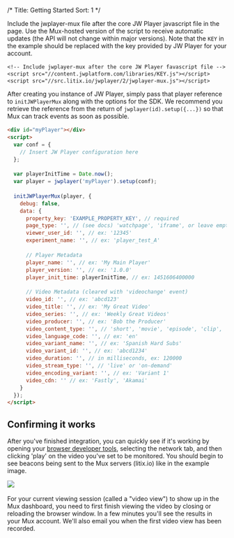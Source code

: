 /*
Title: Getting Started
Sort: 1
*/

Include the jwplayer-mux file after the core JW Player javascript file in the page. Use the Mux-hosted version of the script to receive automatic updates (the API will not change within major versions). Note that the `KEY` in the example should be replaced with the key provided by JW Player for your account.

```
<!-- Include jwplayer-mux after the core JW Player favascript file -->
<script src="//content.jwplatform.com/libraries/KEY.js"></script>
<script src="//src.litix.io/jwplayer/2/jwplayer-mux.js"></script>
```

After creating you instance of JW Player, simply pass that player reference to <code>initJWPlayerMux</code> along with the options for the SDK. We recommend you retrieve the reference from the return of <code>jwplayer(id).setup({...})</code> so that Mux can track events as soon as possible.

```html
<div id="myPlayer"></div>
<script>
  var conf = {
    // Insert JW Player configuration here
  };

  var playerInitTime = Date.now();
  var player = jwplayer('myPlayer').setup(conf);

  initJWPlayerMux(player, {
    debug: false,
    data: {
      property_key: 'EXAMPLE_PROPERTY_KEY', // required
      page_type: '', // (see docs) 'watchpage', 'iframe', or leave empty
      viewer_user_id: '', // ex: '12345'
      experiment_name: '', // ex: 'player_test_A'

      // Player Metadata
      player_name: '', // ex: 'My Main Player'
      player_version: '', // ex: '1.0.0'
      player_init_time: playerInitTime, // ex: 1451606400000

      // Video Metadata (cleared with 'videochange' event)
      video_id: '', // ex: 'abcd123'
      video_title: '', // ex: 'My Great Video'
      video_series: '', // ex: 'Weekly Great Videos'
      video_producer: '', // ex: 'Bob the Producer'
      video_content_type: '', // 'short', 'movie', 'episode', 'clip', 'trailer', or 'event'
      video_language_code: '', // ex: 'en'
      video_variant_name: '', // ex: 'Spanish Hard Subs'
      video_variant_id: '', // ex: 'abcd1234'
      video_duration: '', // in milliseconds, ex: 120000
      video_stream_type: '', // 'live' or 'on-demand'
      video_encoding_variant: '', // ex: 'Variant 1'
      video_cdn: '' // ex: 'Fastly', 'Akamai'
    }
  });
</script>
```

## Confirming it works

After you've finished integration, you can quickly see if it's working by opening your [browser developer tools](https://developer.mozilla.org/en-US/docs/Learn/Common_questions/What_are_browser_developer_tools), selecting the network tab, and then clicking 'play' on the video you've set to be monitored. You should begin to see beacons being sent to the Mux servers (litix.io) like in the example image.

<img src="/images/chrome-dev-tools.png"
srcset="/images/chrome-dev-tools.png 1x, /images/chrome-dev-tools@2x.png 2x">

For your current viewing session (called a "video view") to show up in the Mux dashboard, you need to first finish viewing the video by closing or reloading the browser window. In a few minutes you'll see the results in your Mux account. We'll also email you when the first video view has been recorded.
